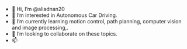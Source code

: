 - 👋 Hi, I’m @aliadnan20
- 👀 I’m interested in Autonomous Car Driving.
- 🌱 I’m currently learning motion control, path planning, computer vision and image processing,.
- 💞️ I’m looking to collaborate on these topics.
- 📫

<!---
aliadnan20/aliadnan20 is a ✨ special ✨ repository because its `README.md` (this file) appears on your GitHub profile.
You can click the Preview link to take a look at your changes.
--->
